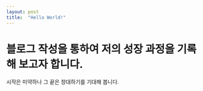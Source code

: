 ```yaml
---
layout: post
title:  "Hello World!"
---
```


# 블로그 작성을 통하여 저의 성장 과정을 기록해 보고자 합니다.
시작은 미약하나 그 끝은 창대하기를 기대해 봅니다.
